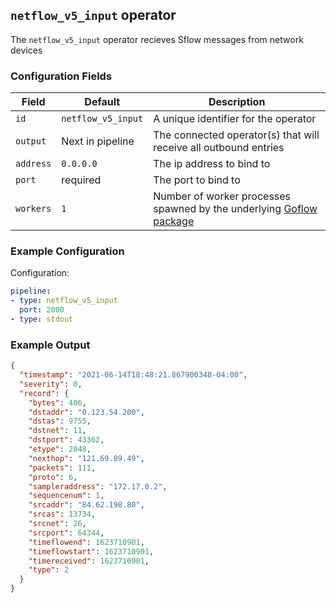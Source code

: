 ## `netflow_v5_input` operator

The `netflow_v5_input` operator recieves Sflow messages from network devices

### Configuration Fields

| Field        | Default             | Description                                                                                   |
| ---          | ---                 | ---                                                                                           |
| `id`         | `netflow_v5_input`  | A unique identifier for the operator                                                          |
| `output`     | Next in pipeline    | The connected operator(s) that will receive all outbound entries                              |
| `address`    | `0.0.0.0`           | The ip address to bind to                                                                     |
| `port`       | required            | The port to bind to                                                                           |
| `workers`    | `1`                 | Number of worker processes spawned by the underlying [Goflow package](https://github.com/cloudflare/goflow)  |

### Example Configuration

Configuration:
```yaml
pipeline:
- type: netflow_v5_input
  port: 2000
- type: stdout
```

### Example Output

```json
{
  "timestamp": "2021-06-14T18:48:21.867900348-04:00",
  "severity": 0,
  "record": {
    "bytes": 406,
    "dstaddr": "0.123.54.200",
    "dstas": 9755,
    "dstnet": 11,
    "dstport": 43362,
    "etype": 2048,
    "nexthop": "121.69.89.49",
    "packets": 111,
    "proto": 6,
    "sampleraddress": "172.17.0.2",
    "sequencenum": 1,
    "srcaddr": "84.62.198.80",
    "srcas": 13734,
    "srcnet": 26,
    "srcport": 64344,
    "timeflowend": 1623710901,
    "timeflowstart": 1623710901,
    "timereceived": 1623710901,
    "type": 2
  }
}
```
